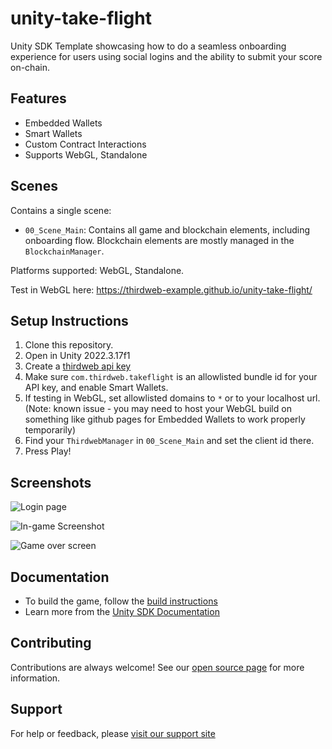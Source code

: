 # unity-take-flight
Unity SDK Template showcasing how to do a seamless onboarding experience for users using social logins and the ability to submit your score on-chain. 

## Features
- Embedded Wallets
- Smart Wallets
- Custom Contract Interactions
- Supports WebGL, Standalone

## Scenes

Contains a single scene:
- `00_Scene_Main`: Contains all game and blockchain elements, including onboarding flow. Blockchain elements are mostly managed in the `BlockchainManager`.


Platforms supported: WebGL, Standalone.

Test in WebGL here: https://thirdweb-example.github.io/unity-take-flight/


 ## Setup Instructions
 1. Clone this repository.
 2. Open in Unity 2022.3.17f1
 3. Create a [thirdweb api key](https://thirdweb.com/create-api-key)
 4. Make sure `com.thirdweb.takeflight` is an allowlisted bundle id for your API key, and enable Smart Wallets.
 5. If testing in WebGL, set allowlisted domains to `*` or to your localhost url. (Note: known issue - you may need to host your WebGL build on something like github pages for Embedded Wallets to work properly temporarily)
 6. Find your `ThirdwebManager` in `00_Scene_Main` and set the client id there.
 7. Press Play!

## Screenshots

![Login page](https://github.com/thirdweb-example/unity-take-flight/assets/57885104/0dc97972-2d66-4716-8385-81a90d29d00f)

![In-game Screenshot](https://github.com/thirdweb-example/unity-take-flight/assets/57885104/08500a58-7513-42c1-9b53-666908b5feca)

![Game over screen](https://github.com/thirdweb-example/unity-take-flight/assets/57885104/a7c75ba1-6d27-40c2-8440-bd61154c883b)




## Documentation

- To build the game, follow the [build instructions](https://github.com/thirdweb-dev/unity-sdk#build)
- Learn more from the [Unity SDK Documentation](https://portal.thirdweb.com/unity)


## Contributing

Contributions are always welcome! See our [open source page](https://thirdweb.com/open-source) for more information. 


## Support 

For help or feedback, please [visit our support site](https://thirdweb.com/support)



